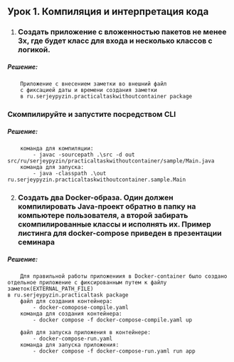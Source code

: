 ## Урок 1. Компиляция и интерпретация кода

1. ### Создать приложение с вложенностью пакетов не менее 3х, где будет класс для входа и несколько классов с логикой. 

##### Решение:
        Приложение с внесением заметки во внешний файл
        с фиксацией даты и времени создания заметки
        в ru.serjeypyzin.practicaltaskwithoutcontainer package
    
### Скомпилируйте и запустите посредством CLI

##### Решение:
        команда для компиляции:
            - javac -sourcepath .\src -d out src/ru/serjeypyzin/practicaltaskwithoutcontainer/sample/Main.java
        команда для запуска:
            - java -classpath .\out ru.serjeypyzin.practicaltaskwithoutcontainer.sample.Main

2. ### Создать два Docker-образа. Один должен компилировать Java-проект обратно в папку на компьютере пользователя, а второй забирать скомпилированные классы и исполнять их. Пример листинга для docker-compose приведен в презентации семинара

##### Решение:
        Для правильной работы приложениия в Docker-container было создано 
    отдельное приложение с фиксированным путем к файлу заметок(EXTERNAL_PATH_FILE)
    в ru.serjeypyzin.practicaltask package
        файл для создания контейнера:
            - docker-comopose-compile.yaml
        команда для создания контейнера:
            - docker compose -f docker-compose-compile.yaml up 

        файл для запуска приложения в контейнере:
            - docker-compose-run.yaml
        команда для запуска приложения:
            - docker compose -f docker-compose-run.yaml run app 
